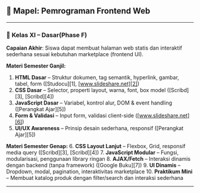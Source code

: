 ## 🎯 Mapel: **Pemrograman Frontend Web**

---

### 🧠 **Kelas XI – Dasar(Phase F)**

**Capaian Akhir**: Siswa dapat membuat halaman web statis dan interaktif sederhana sesuai kebutuhan marketplace (frontend UI).

**Materi Semester Ganjil:**

1. **HTML Dasar** – Struktur dokumen, tag semantik, hyperlink, gambar, tabel, form ([Studocu][1], [www.slideshare.net][2])
2. **CSS Dasar** – Selector, properti layout, warna, font, box model ([Scribd][3], [Scribd][4])
3. **JavaScript Dasar** – Variabel, kontrol alur, DOM & event handling ([Perangkat Ajar][5])
4. **Form & Validasi** – Input form, validasi client-side ([www.slideshare.net][6])
5. **UI/UX Awareness** – Prinsip desain sederhana, responsif ([Perangkat Ajar][5])

**Materi Semester Genap:**
6. **CSS Layout Lanjut** – Flexbox, Grid, responsif media query ([Scribd][3], [Scribd][4])
7. **JavaScript Modular** – Fungsi, modularisasi, penggunaan library ringan
8. **AJAX/Fetch** – Interaksi dinamis dengan backend (tanpa framework) ([Google Buku][7])
9. **UI Dinamis** – Dropdown, modal, pagination, interaktivitas marketplace
10. **Praktikum Mini** – Membuat katalog produk dengan filter/search dan interaksi sederhana

---